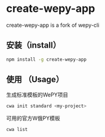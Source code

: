 # create-wepy-app
create-wepy-app is a fork of wepy-cli

## 安装（install）

```bash
npm install -g create-wepy-app

```

## 使用 （Usage）

生成标准模板的WePY项目

```bash
cwa init standard <my-project>

```

可用的官方W俄PY模板

```bash
cwa list

```

